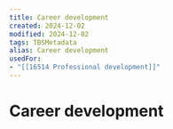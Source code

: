 ```yaml
---
title: Career development
created: 2024-12-02
modified: 2024-12-02
tags: TBSMetadata
alias: Career development
usedFor:
- "[[16514 Professional development]]"
---
```

# Career development
